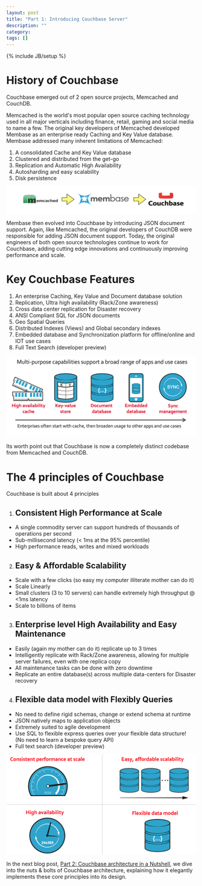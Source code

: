 ```yaml
---
layout: post
title: "Part 1: Introducing Couchbase Server"
description: ""
category: 
tags: []
---
```

{% include JB/setup %}

<h1><strong>History of Couchbase</strong></h1>
Couchbase emerged out of 2 open source projects, Memcached and CouchDB.

Memcached is the world's most popular open source caching technology used in all major verticals including finance, retail, gaming and social media to name a few. The original key developers of Memcached developed Membase as an enterprise ready Caching and Key Value database. Membase addressed many inherent limitations of Memcached:

1. A consolidated Cache and Key Value database
2. Clustered and distributed from the get-go
3. Replication and Automatic High Availability
4. Autosharding and easy scalability
5. Disk persistence


![Couchbase Evolution](/assets/images/couchbase-evolution.png)

Membase then evolved into Couchbase by introducing JSON document support. Again, like Memcached, the original developers of CouchDB were responsible for adding JSON document support. Today, the original engineers of both open source technologies continue to work for Couchbase, adding cutting edge innovations and continuously improving performance and scale. 

<h1><strong>Key Couchbase Features</strong></h1>

1. An enterprise Caching, Key Value and Document database solution
2. Replication, Ultra high availability (Rack/Zone awareness)
3. Cross data center replication for Disaster recovery
4. ANSI Compliant SQL for JSON documents
5. Geo Spatial Queries
6. Distributed Indexes (Views) and Global secondary indexes
7. Embedded database and Synchronization platform for offline/online and IOT use cases
8. Full Text Search (developer preview)

![Couchbase - The Complete Data Management Solution](/assets/images/couchbas-data-platform.png)

Its worth point out that Couchbase is now a completely distinct codebase from Memcached and CouchDB. 


<h1><strong>The 4 principles of Couchbase</strong></h1>

Couchbase is built about 4 principles

1. <h2><strong>Consistent High Performance at Scale</strong></h2>
- A single commodity server can support hundreds of thousands of operations per second
- Sub-millisecond latency (< 1ms at the 95% percentile)
- High performance reads, writes and mixed workloads

2. <h2><strong>Easy & Affordable Scalability</strong></h2>
- Scale with a few clicks (so easy my computer illiterate mother can do it)
- Scale Linearly
- Small clusters (3 to 10 servers) can handle extremely high throughput @ <1ms latency
- Scale to billions of items

3. <h2><strong>Enterprise level High Availability and Easy Maintenance</strong></h2>
- Easily (again my mother can do it) replicate up to 3 times
- Intelligently replicate with Rack/Zone awareness, allowing for multiple server failures, even with one replica copy
- All maintenance tasks can be done with zero downtime
- Replicate an entire database(s) across multiple data-centers for Disaster recovery

4. <h2><strong>Flexible data model with Flexibly Queries</strong></h2>
- No need to define rigid schemas, change or extend schema at runtime
- JSON natively maps to application objects
- Extremely suited to agile development 
- Use SQL to flexible express queries over your flexible data structure! (No need to learn a bespoke query API)
- Full text search (developer preview)

![Couchbase - 4 Principles of Couchbase](/assets/images/4pillars.png)

In the next blog post, [Part 2: Couchbase architecture in a Nutshell](/2015/11/26/part-2-couchbase-architecture-in-a-nutshell/), we dive into the nuts & bolts of Couchbase architecture, explaining how it elegantly implements these core principles into its design.

